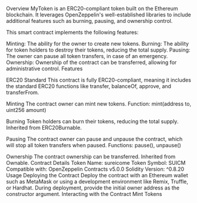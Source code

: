 Overview MyToken is an ERC20-compliant token built on the Ethereum blockchain. It leverages OpenZeppelin's well-established libraries to include additional features such as burning, pausing, and ownership control.

This smart contract implements the following features:

Minting: The ability for the owner to create new tokens. Burning: The ability for token holders to destroy their tokens, reducing the total supply. Pausing: The owner can pause all token transfers, in case of an emergency. Ownership: Ownership of the contract can be transferred, allowing for administrative control. Features

ERC20 Standard This contract is fully ERC20-compliant, meaning it includes the standard ERC20 functions like transfer, balanceOf, approve, and transferFrom.

Minting The contract owner can mint new tokens. Function: mint(address to, uint256 amount)

Burning Token holders can burn their tokens, reducing the total supply. Inherited from ERC20Burnable.

Pausing The contract owner can pause and unpause the contract, which will stop all token transfers when paused. Functions: pause(), unpause()

Ownership The contract ownership can be transferred. Inherited from Ownable. Contract Details Token Name: sureicome Token Symbol: SUICM Compatible with: OpenZeppelin Contracts v5.0.0 Solidity Version: ^0.8.20 Usage Deploying the Contract Deploy the contract with an Ethereum wallet such as MetaMask or using a development environment like Remix, Truffle, or Hardhat. During deployment, provide the initial owner address as the constructor argument. Interacting with the Contract Mint Tokens